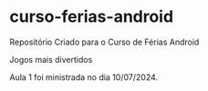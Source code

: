 # curso-ferias-android
Repositório Criado para o Curso de Férias Android

Jogos mais divertidos

Aula 1 foi ministrada no dia 10/07/2024.
